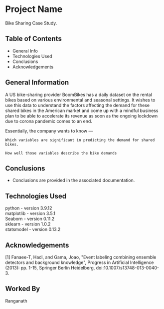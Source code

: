 # Project Name
   Bike Sharing Case Study.


## Table of Contents
* General Info
* Technologies Used
* Conclusions
* Acknowledgements



## General Information
A US bike-sharing provider BoomBikes has a daily dataset on the rental bikes based on various environmental and seasonal settings. It wishes to use this data to understand the factors affecting the demand for these shared bikes in the American market and come up with a mindful business plan to be able to accelerate its revenue as soon as the ongoing lockdown due to corona pandemic comes to an end.

Essentially, the company wants to know —

    Which variables are significant in predicting the demand for shared bikes.

    How well those variables describe the bike demands




## Conclusions
- Conclusions are provided in the associated documentation.



## Technologies Used
  python        - version 3.9.12<br>
  matplotlib    - version 3.5.1<br>
  Seaborn       - version 0.11.2<br>
  sklearn       - version 1.0.2<br>
  statsmodel    - version 0.13.2<br>



## Acknowledgements

[1] Fanaee-T, Hadi, and Gama, Joao, "Event labeling combining ensemble detectors and background knowledge", Progress in Artificial Intelligence (2013): pp. 1-15, Springer Berlin Heidelberg, doi:10.1007/s13748-013-0040-3.



## Worked By
Ranganath

